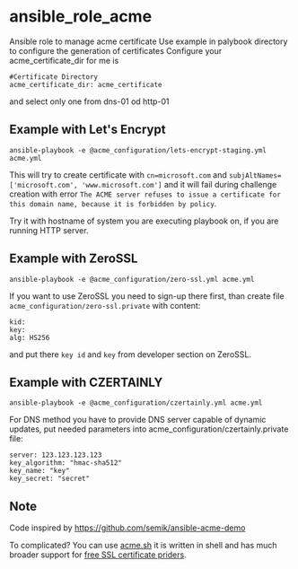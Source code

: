 # ansible_role_acme

Ansible role to manage acme certificate
Use example in palybook directory to configure the generation of certificates 
Configure your acme_certificate_dir for me is
```
#Certificate Directory
acme_certificate_dir: acme_certificate
```
and select only one from dns-01 od http-01

## Example with Let's Encrypt
```
ansible-playbook -e @acme_configuration/lets-encrypt-staging.yml acme.yml
```
This will try to create certificate with `cn=microsoft.com` and `subjAltNames=['microsoft.com', 'www.microsoft.com']` and it will fail during challenge creation with error `The ACME server refuses to issue a certificate for this domain name, because it is forbidden by policy`.

Try it with hostname of system you are executing playbook on, if you are running HTTP server.

## Example with ZeroSSL
```
ansible-playbook -e @acme_configuration/zero-ssl.yml acme.yml
```

If you want to use ZeroSSL you need to sign-up there first, than create file `acme_configuration/zero-ssl.private` with content:
```
kid: 
key: 
alg: HS256
```
and put there `key id` and `key` from developer section on ZeroSSL.

## Example with CZERTAINLY
```
ansible-playbook -e @acme_configuration/czertainly.yml acme.yml
```

For DNS method you have to provide DNS server capable of dynamic updates, put needed parameters into acme_configuration/czertainly.private file:
```
server: 123.123.123.123
key_algorithm: "hmac-sha512"
key_name: "key"
key_secret: "secret"
```

## Note
Code inspired by https://github.com/semik/ansible-acme-demo

To complicated? You can use [acme.sh](https://github.com/acmesh-official/acme.sh/tree/master) it is written in shell and has much broader support for [free SSL certificate priders](https://github.com/acmesh-official/acme.sh/tree/master#supported-ca).
